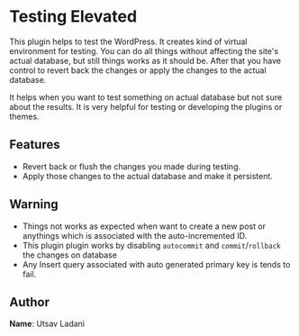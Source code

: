 # Testing Elevated

This plugin helps to test the WordPress. It creates kind of virtual environment for testing. You can do all things without affecting the site's actual database, but still things works as it should be. After that you have control to revert back the changes or apply the changes to the actual database. 

It helps when you want to test something on actual database but not sure about the results. It is very helpful for testing or developing the plugins or themes. 

## Features
- Revert back or flush the changes you made during testing.
- Apply those changes to the actual database and make it persistent.

## Warning
- Things not works as expected when want to create a new post or anythings which is associated with the auto-incremented ID.
- This plugin plugin works by disabling `autocommit` and `commit`/`rollback` the changes on database
- Any Insert query associated with auto generated primary key is tends to fail.

## Author
**Name**: Utsav Ladani

